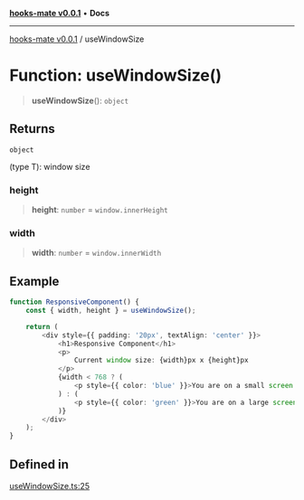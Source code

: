 [**hooks-mate v0.0.1**](../README.md) • **Docs**

***

[hooks-mate v0.0.1](../README.md) / useWindowSize

# Function: useWindowSize()

> **useWindowSize**(): `object`

## Returns

`object`

(type T): window size

### height

> **height**: `number` = `window.innerHeight`

### width

> **width**: `number` = `window.innerWidth`

## Example

```ts
function ResponsiveComponent() {
    const { width, height } = useWindowSize();

    return (
        <div style={{ padding: '20px', textAlign: 'center' }}>
            <h1>Responsive Component</h1>
            <p>
                Current window size: {width}px x {height}px
            </p>
            {width < 768 ? (
                <p style={{ color: 'blue' }}>You are on a small screen.</p>
            ) : (
                <p style={{ color: 'green' }}>You are on a large screen.</p>
            )}
        </div>
    );
}
```

## Defined in

[useWindowSize.ts:25](https://github.com/guestDI/hooks-mate/blob/350846f7dadcea6b0b5163ff1bb8b09e3085b88f/src/hooks/useWindowSize.ts#L25)
